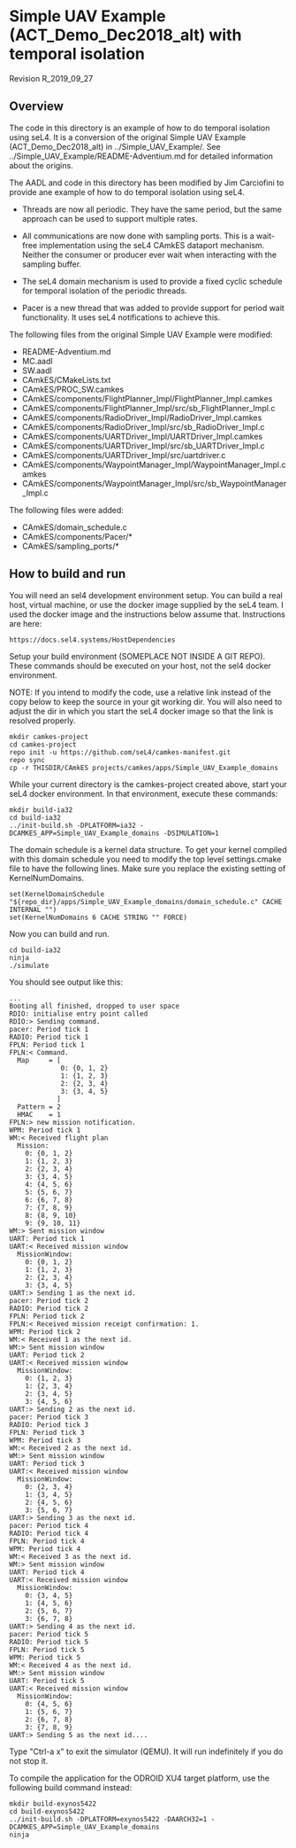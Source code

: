 # Simple UAV Example (ACT_Demo_Dec2018_alt) with temporal isolation

Revision R_2019_09_27

## Overview

The code in this directory is an example of how to do temporal isolation using
seL4. It is a conversion of the original Simple UAV Example
(ACT_Demo_Dec2018_alt) in ../Simple_UAV_Example/. See
../Simple_UAV_Example/README-Adventium.md for detailed information about the
origins.

The AADL and code in this directory has been modified by Jim Carciofini to
provide ane example of how to do temporal isolation using seL4.

- Threads are now all periodic.  They have the same period, but the same
approach can be used to support multiple rates.

- All communications are now done with sampling ports. This is a wait-free
implementation using the seL4 CAmkES dataport mechanism. Neither the consumer
or producer ever wait when interacting with the sampling buffer.

- The seL4 domain mechanism is used to provide a fixed cyclic schedule for
temporal isolation of the periodic threads.

- Pacer is a new thread that was added to provide support for period wait
  functionality.  It uses seL4 notifications to achieve this.

The following files from the original Simple UAV Example were modified: 

- README-Adventium.md 
- MC.aadl 
- SW.aadl 
- CAmkES/CMakeLists.txt 
- CAmkES/PROC_SW.camkes 
- CAmkES/components/FlightPlanner_Impl/FlightPlanner_Impl.camkes 
- CAmkES/components/FlightPlanner_Impl/src/sb_FlightPlanner_Impl.c 
- CAmkES/components/RadioDriver_Impl/RadioDriver_Impl.camkes 
- CAmkES/components/RadioDriver_Impl/src/sb_RadioDriver_Impl.c 
- CAmkES/components/UARTDriver_Impl/UARTDriver_Impl.camkes 
- CAmkES/components/UARTDriver_Impl/src/sb_UARTDriver_Impl.c 
- CAmkES/components/UARTDriver_Impl/src/uartdriver.c 
- CAmkES/components/WaypointManager_Impl/WaypointManager_Impl.camkes 
- CAmkES/components/WaypointManager_Impl/src/sb_WaypointManager_Impl.c 

The following files were added: 

- CAmkES/domain_schedule.c 
- CAmkES/components/Pacer/*
- CAmkES/sampling_ports/*


## How to build and run

You will need an sel4 development environment setup. You can build a real
host, virtual machine, or use the docker image supplied by the seL4 team. I
used the docker image and the instructions below assume that. Instructions are
here:

    https://docs.sel4.systems/HostDependencies

Setup your build environment (SOMEPLACE NOT INSIDE A GIT REPO). These commands
should be executed on your host, not the sel4 docker environment.

NOTE: If you intend to modify the code, use a relative link instead of the copy below 
to keep the source in your git working dir. You will also need to adjust the dir
in which you start the seL4 docker image so that the link is resolved properly.

```
mkdir camkes-project
cd camkes-project
repo init -u https://github.com/seL4/camkes-manifest.git
repo sync
cp -r THISDIR/CAmkES projects/camkes/apps/Simple_UAV_Example_domains
```

While your current directory is the camkes-project created above, start your
seL4 docker environment. In that environment, execute these commands:

```
mkdir build-ia32
cd build-ia32
../init-build.sh -DPLATFORM=ia32 -DCAMKES_APP=Simple_UAV_Example_domains -DSIMULATION=1
```

The domain schedule is a kernel data structure. To get your kernel compiled
with this domain schedule you need to modify the top level settings.cmake file
to have the following lines. Make sure you replace the existing setting of
KernelNumDomains.

```
set(KernelDomainSchedule "${repo_dir}/apps/Simple_UAV_Example_domains/domain_schedule.c" CACHE INTERNAL "")
set(KernelNumDomains 6 CACHE STRING "" FORCE)
```

Now you can build and run.

```
cd build-ia32
ninja
./simulate
```

You should see output like this:

```
...
Booting all finished, dropped to user space
RDIO: initialise entry point called
RDIO:> Sending command.
pacer: Period tick 1
RADIO: Period tick 1
FPLN: Period tick 1
FPLN:< Command.
  Map     = [
             0: {0, 1, 2}
             1: {1, 2, 3}
             2: {2, 3, 4}
             3: {3, 4, 5}
            ]
  Pattern = 2
  HMAC    = 1
FPLN:> new mission notification.
WPM: Period tick 1
WM:< Received flight plan
  Mission:
    0: {0, 1, 2}
    1: {1, 2, 3}
    2: {2, 3, 4}
    3: {3, 4, 5}
    4: {4, 5, 6}
    5: {5, 6, 7}
    6: {6, 7, 8}
    7: {7, 8, 9}
    8: {8, 9, 10}
    9: {9, 10, 11}
WM:> Sent mission window
UART: Period tick 1
UART:< Received mission window
  MissionWindow:
    0: {0, 1, 2}
    1: {1, 2, 3}
    2: {2, 3, 4}
    3: {3, 4, 5}
UART:> Sending 1 as the next id.
pacer: Period tick 2
RADIO: Period tick 2
FPLN: Period tick 2
FPLN:< Received mission receipt confirmation: 1.
WPM: Period tick 2
WM:< Received 1 as the next id.
WM:> Sent mission window
UART: Period tick 2
UART:< Received mission window
  MissionWindow:
    0: {1, 2, 3}
    1: {2, 3, 4}
    2: {3, 4, 5}
    3: {4, 5, 6}
UART:> Sending 2 as the next id.
pacer: Period tick 3
RADIO: Period tick 3
FPLN: Period tick 3
WPM: Period tick 3
WM:< Received 2 as the next id.
WM:> Sent mission window
UART: Period tick 3
UART:< Received mission window
  MissionWindow:
    0: {2, 3, 4}
    1: {3, 4, 5}
    2: {4, 5, 6}
    3: {5, 6, 7}
UART:> Sending 3 as the next id.
pacer: Period tick 4
RADIO: Period tick 4
FPLN: Period tick 4
WPM: Period tick 4
WM:< Received 3 as the next id.
WM:> Sent mission window
UART: Period tick 4
UART:< Received mission window
  MissionWindow:
    0: {3, 4, 5}
    1: {4, 5, 6}
    2: {5, 6, 7}
    3: {6, 7, 8}
UART:> Sending 4 as the next id.
pacer: Period tick 5
RADIO: Period tick 5
FPLN: Period tick 5
WPM: Period tick 5
WM:< Received 4 as the next id.
WM:> Sent mission window
UART: Period tick 5
UART:< Received mission window
  MissionWindow:
    0: {4, 5, 6}
    1: {5, 6, 7}
    2: {6, 7, 8}
    3: {7, 8, 9}
UART:> Sending 5 as the next id....
```

Type "Ctrl-a x" to exit the simulator (QEMU). It will run indefinitely if you
do not stop it.

To compile the application for the ODROID XU4 target platform, use the following
build command instead:

```
mkdir build-exynos5422
cd build-exynos5422
../init-build.sh -DPLATFORM=exynos5422 -DAARCH32=1 -DCAMKES_APP=Simple_UAV_Example_domains
ninja
```




